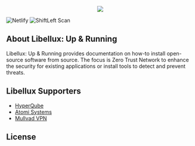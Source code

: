 <p align="center"><a href="https://libellux.com" target="_blank"><img src="https://libellux.com/img/icons/96x96.png"></a></p>

![Netlify](https://img.shields.io/netlify/c55fd474-8155-440c-971b-a9ccbaf2133c?logo=netlify&style=plastic)
![ShiftLeft Scan](https://github.com/libellux/Libellux-Up-and-Running/workflows/ShiftLeft%20Scan/badge.svg)

## About Libellux: Up & Running

Libellux: Up & Running provides documentation on how-to install open-source software from source. The focus is Zero Trust Network to enhance the security for existing applications or install tools to detect and prevent threats.

## Libellux Supporters

* [HyperQube](https://hyperqube.io/)
* [Atomi Systems](https://atomisystems.com/activepresenter/)
* [Mullvad VPN](https://mullvad.net/en/)

## License
